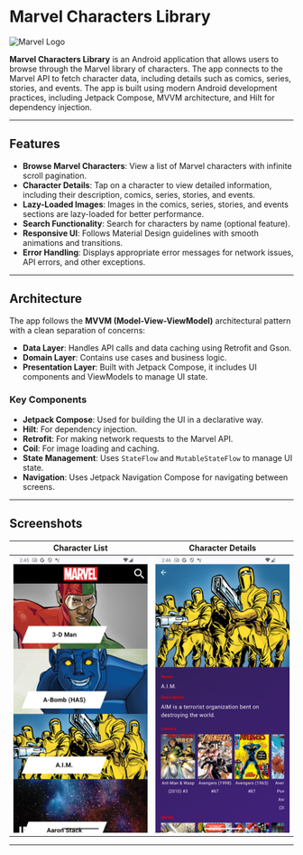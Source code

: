 # Marvel Characters Library

![Marvel Logo](https://cdn.marvel.com/u/prod/marvel/i/mg/3/e0/661e9b6428e34/standard_incredible.jpg)

**Marvel Characters Library** is an Android application that allows users to browse through the Marvel library of characters. The app connects to the Marvel API to fetch character data, including details such as comics, series, stories, and events. The app is built using modern Android development practices, including Jetpack Compose, MVVM architecture, and Hilt for dependency injection.

---

## Features

- **Browse Marvel Characters**: View a list of Marvel characters with infinite scroll pagination.
- **Character Details**: Tap on a character to view detailed information, including their description, comics, series, stories, and events.
- **Lazy-Loaded Images**: Images in the comics, series, stories, and events sections are lazy-loaded for better performance.
- **Search Functionality**: Search for characters by name (optional feature).
- **Responsive UI**: Follows Material Design guidelines with smooth animations and transitions.
- **Error Handling**: Displays appropriate error messages for network issues, API errors, and other exceptions.

---

## Architecture

The app follows the **MVVM (Model-View-ViewModel)** architectural pattern with a clean separation of concerns:

- **Data Layer**: Handles API calls and data caching using Retrofit and Gson.
- **Domain Layer**: Contains use cases and business logic.
- **Presentation Layer**: Built with Jetpack Compose, it includes UI components and ViewModels to manage UI state.

### Key Components

- **Jetpack Compose**: Used for building the UI in a declarative way.
- **Hilt**: For dependency injection.
- **Retrofit**: For making network requests to the Marvel API.
- **Coil**: For image loading and caching.
- **State Management**: Uses `StateFlow` and `MutableStateFlow` to manage UI state.
- **Navigation**: Uses Jetpack Navigation Compose for navigating between screens.

---

## Screenshots

| Character List | Character Details |
|----------------|-------------------|
| ![Character List](screenshots/list.png) | ![Character Details](screenshots/details.png) |

---
